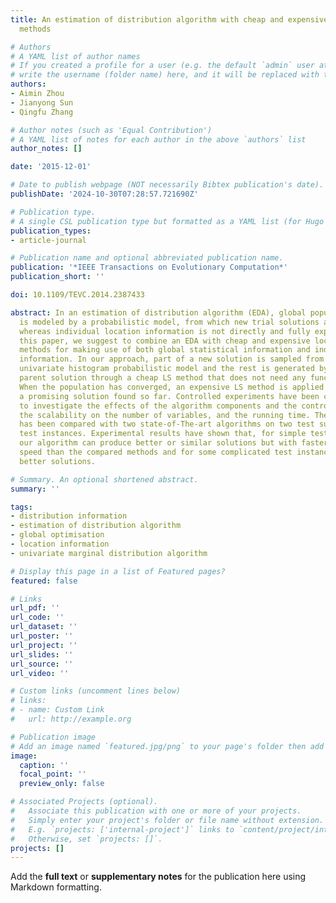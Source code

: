 ```yaml
---
title: An estimation of distribution algorithm with cheap and expensive local search
  methods

# Authors
# A YAML list of author names
# If you created a profile for a user (e.g. the default `admin` user at `content/authors/admin/`), 
# write the username (folder name) here, and it will be replaced with their full name and linked to their profile.
authors:
- Aimin Zhou
- Jianyong Sun
- Qingfu Zhang

# Author notes (such as 'Equal Contribution')
# A YAML list of notes for each author in the above `authors` list
author_notes: []

date: '2015-12-01'

# Date to publish webpage (NOT necessarily Bibtex publication's date).
publishDate: '2024-10-30T07:28:57.721690Z'

# Publication type.
# A single CSL publication type but formatted as a YAML list (for Hugo requirements).
publication_types:
- article-journal

# Publication name and optional abbreviated publication name.
publication: '*IEEE Transactions on Evolutionary Computation*'
publication_short: ''

doi: 10.1109/TEVC.2014.2387433

abstract: In an estimation of distribution algorithm (EDA), global population distribution
  is modeled by a probabilistic model, from which new trial solutions are sampled,
  whereas individual location information is not directly and fully exploited. In
  this paper, we suggest to combine an EDA with cheap and expensive local search (LS)
  methods for making use of both global statistical information and individual location
  information. In our approach, part of a new solution is sampled from a modified
  univariate histogram probabilistic model and the rest is generated by refining a
  parent solution through a cheap LS method that does not need any function evaluation.
  When the population has converged, an expensive LS method is applied to improve
  a promising solution found so far. Controlled experiments have been carried out
  to investigate the effects of the algorithm components and the control parameters,
  the scalability on the number of variables, and the running time. The proposed algorithm
  has been compared with two state-of-The-art algorithms on two test suites of 27
  test instances. Experimental results have shown that, for simple test instances,
  our algorithm can produce better or similar solutions but with faster convergence
  speed than the compared methods and for some complicated test instances it can find
  better solutions.

# Summary. An optional shortened abstract.
summary: ''

tags:
- distribution information
- estimation of distribution algorithm
- global optimisation
- location information
- univariate marginal distribution algorithm

# Display this page in a list of Featured pages?
featured: false

# Links
url_pdf: ''
url_code: ''
url_dataset: ''
url_poster: ''
url_project: ''
url_slides: ''
url_source: ''
url_video: ''

# Custom links (uncomment lines below)
# links:
# - name: Custom Link
#   url: http://example.org

# Publication image
# Add an image named `featured.jpg/png` to your page's folder then add a caption below.
image:
  caption: ''
  focal_point: ''
  preview_only: false

# Associated Projects (optional).
#   Associate this publication with one or more of your projects.
#   Simply enter your project's folder or file name without extension.
#   E.g. `projects: ['internal-project']` links to `content/project/internal-project/index.md`.
#   Otherwise, set `projects: []`.
projects: []
---
```


Add the **full text** or **supplementary notes** for the publication here using Markdown formatting.
